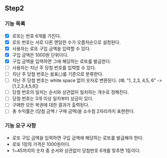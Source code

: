 ## Step2

### 기능 목록
- [x] 로또는 번호 6개를 가진다.
- [x] 로또 번호는 서로 다른 랜덤한 수가 오름차순으로 설정된다.
- [x] 사용자는 로또 구입 금액을 입력할 수 있다.
- [x] 구입 금액은 1000원 단위이다.
- [x] 구입 금액을 입력하면 그에 해당하는 로또를 발급한다.
- [ ] 사용자는 지난 주 당첨 번호를 입력할 수 있다.
- [ ] 지난 주 당첨 번호는 쉼표(,)를 기준으로 분류한다.
- [ ] 지난 주 당첨 번호는 white space 없이 숫자로 변환된다. (예: "1, 2,3, 4,5, 6" -> [1,2,3,4,5,6])
- [ ] 당첨 번호의 일치는 순서와 상관없이 일치하는 개수로 정해진다.
- [ ] 당첨 번호는 3개 이상 일치부터 상금이 있다.
- [ ] 구매한 모든 복권에 대한 결과가 출력된다.
- [ ] 총 수익률은 (당첨 금액 / 구매 금액)을 소수점 2자리까지 표현한다.

### 기능 요구 사항
- 로또 구입 금액을 입력하면 구입 금액에 해당하는 로또를 발급해야 한다. 
- 로또 1장의 가격은 1000원이다.
- 1~45까지의 숫자 중 순서와 상관없이 당첨번호 6개를 맞추면 1등이다.